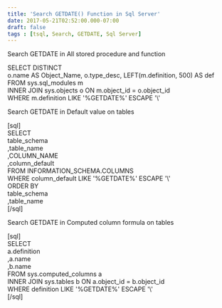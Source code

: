 ```yaml
---
title: 'Search GETDATE() Function in Sql Server'
date: 2017-05-21T02:52:00.000-07:00
draft: false
tags : [tsql, Search, GETDATE, Sql Server]
---
```


Search GETDATE in All stored procedure and function  
  

SELECT DISTINCT   
   o.name AS Object\_Name, o.type\_desc, LEFT(m.definition, 500) AS def  
FROM sys.sql_modules m  
 INNER JOIN sys.objects o ON m.object\_id = o.object\_id  
 WHERE m.definition LIKE '%GETDATE%' ESCAPE '\\'  

  
  
Search GETDATE in Default value on tables  
  
\[sql\]  
SELECT  
table_schema  
,table_name  
,COLUMN_NAME  
,column_default  
FROM INFORMATION_SCHEMA.COLUMNS  
WHERE column_default LIKE '%GETDATE%' ESCAPE '\\'  
ORDER BY  
table_schema  
,table_name  
\[/sql\]  
  
Search GETDATE in Computed column formula on tables  
  
\[sql\]  
SELECT  
a.definition  
,a.name  
,b.name  
FROM sys.computed_columns a  
INNER JOIN sys.tables b ON a.object\_id = b.object\_id  
WHERE definition LIKE '%GETDATE%' ESCAPE '\\'  
\[/sql\]